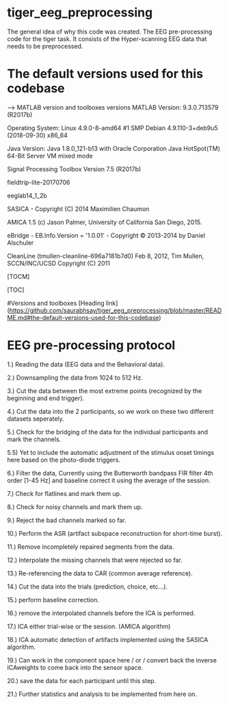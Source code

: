 # tiger_eeg_preprocessing
The general idea of why this code was created.
The EEG pre-processing code for the tiger task. It consists of the Hyper-scanning EEG data that needs to be preprocessed.

# The default versions used for this codebase
--> MATLAB version and toolboxes versions
MATLAB Version: 9.3.0.713579 (R2017b)

Operating System: Linux 4.9.0-8-amd64 #1 SMP Debian 4.9.110-3+deb9u5 (2018-09-30) x86_64

Java Version: Java 1.8.0_121-b13 with Oracle Corporation Java HotSpot(TM) 64-Bit Server VM mixed mode

Signal Processing Toolbox                             Version 7.5         (R2017b)

fieldtrip-lite-20170706

eeglab14_1_2b

SASICA - Copyright (C) 2014  Maximilien Chaumon

AMICA 1.5 (c) Jason Palmer, University of California San Diego, 2015.

eBridge - EB.Info.Version = '1.0.01' - Copyright © 2013-2014 by Daniel Alschuler

CleanLine (tmullen-cleanline-696a7181b7d0) Feb 8, 2012, Tim Mullen, SCCN/INC/UCSD Copyright (C) 2011


[TOCM]

[TOC]

#Versions and toolboxes [Heading link] (https://github.com/saurabhsay/tiger_eeg_preprocessing/blob/master/README.md#the-default-versions-used-for-this-codebase)

# EEG pre-processing protocol
1.) Reading the data (EEG data and the Behavioral data).

2.) Downsampling the data from 1024 to 512 Hz.

3.) Cut the data between the most extreme points (recognized by the beginning and end trigger).

4.) Cut the data into the 2 participants, so we work on these two different datasets seperately.

5.) Check for the bridging of the data for the individual participants and mark the channels.

5.5) Yet to include the automatic adjustment of the stimulus onset timings here based on the photo-diode triggers.

6.) Filter the data, Currently using the Butterworth bandpass FIR filter 4th order [1-45 Hz] and baseline correct it using the average of the session.

7.) Check for flatlines and mark them up.

8.) Check for noisy channels and mark them up.

9.) Reject the bad channels marked so far.

10.) Perform the ASR (artifact subspace reconstruction for short-time burst).

11.) Remove incompletely repaired segments from the data.

12.) Interpolate the missing channels that were rejected so far.

13.) Re-referencing the data to CAR (common average reference).

14.) Cut the data into the trials  (prediction, choice, etc...).

15.) perform baseline correction.

16.) remove the interpolated channels before the ICA is performed.

17.) ICA either trial-wise or the session. (AMICA algorithm)

18.) ICA automatic detection of artifacts implemented using the SASICA algorithm.

19.) Can work in the component space here / or / convert back the inverse ICAweights to come back into the sensor space.

20.) save the data for each participant until this step.

21.) Further statistics and analysis to be implemented from here on.


